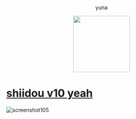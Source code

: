 <p align="center"> yuna
<p align="center">
<a href="https://osu.gatari.pw/u/27785">
  <img src="https://a.gatari.pw/27785"  
       width="150"
       height="150"></a>
<p align="center"> 


# [shiidou v10 yeah](https://cdn.discordapp.com/attachments/591154850662973451/1097350909526278285/shiidou_v10.osk)  
![screenshot105](https://user-images.githubusercontent.com/115696505/232372547-05c7b742-773d-4ea3-9952-e47755dd0bbf.jpg)
